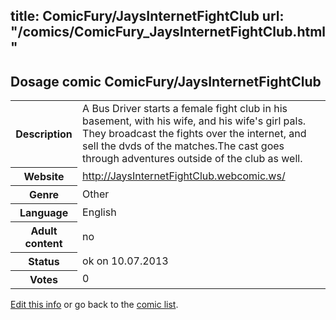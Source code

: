 title: ComicFury/JaysInternetFightClub
url: "/comics/ComicFury_JaysInternetFightClub.html"
---
Dosage comic ComicFury/JaysInternetFightClub
-----------------------------------------

<p id="msg"></p>
<script type="text/javascript">
if (window.location.search === '?edit_info_mail=sent_ok') {
  var elem = document.getElementById("msg");
  elem.innerHTML = 'Edited information sucessfully sent for review, which is usually done daily. Thanks!';
  elem.className = 'ok';
}
</script>
<table class="comicinfo">
<tr>
<th>Description</th><td>A Bus Driver starts a female fight club in his basement, with his wife, and his wife's girl pals. They broadcast the fights over the internet, and sell the dvds of the matches.The cast goes through adventures outside of the club as well.</td>
</tr>
<tr>
<th>Website</th><td><a href="http://JaysInternetFightClub.webcomic.ws/">http://JaysInternetFightClub.webcomic.ws/</a></td>
</tr>
<tr>
<th>Genre</th><td>Other</td>
</tr>
<tr>
<th>Language</th><td>English</td>
</tr>
<tr>
<th>Adult content</th><td>no</td>
</tr>
<tr>
<th>Status</th><td>ok on 10.07.2013</td>
</tr>
<tr>
<th>Votes</th><td>0</td>
</tr>
</table>

[Edit this info](ComicFury_JaysInternetFightClub_edit.html) or go back to the [comic list](../comic-index.html).
